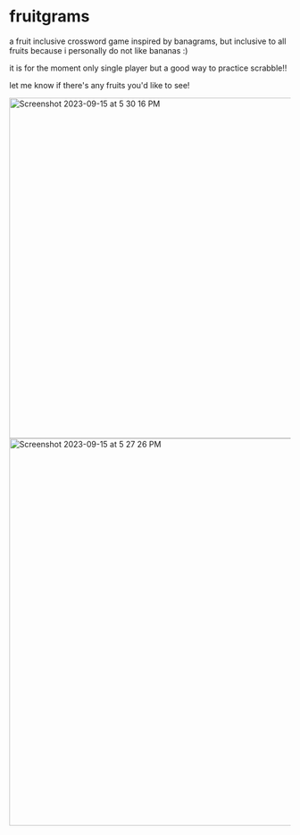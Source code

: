 # fruitgrams

a fruit inclusive crossword game inspired by banagrams, but inclusive to all fruits because i personally do not like bananas :)

it is for the moment only single player but a good way to practice scrabble!!

let me know if there's any fruits you'd like to see!

<img width="610" alt="Screenshot 2023-09-15 at 5 30 16 PM" src="https://github.com/kellyy-huang/fruitgrams/assets/65557068/7aadc0b0-957b-44be-9b43-9af9395aac72">

<img width="694" alt="Screenshot 2023-09-15 at 5 27 26 PM" src="https://github.com/kellyy-huang/fruitgrams/assets/65557068/9a7067fd-d237-4074-a6ec-42253b557c5d">


